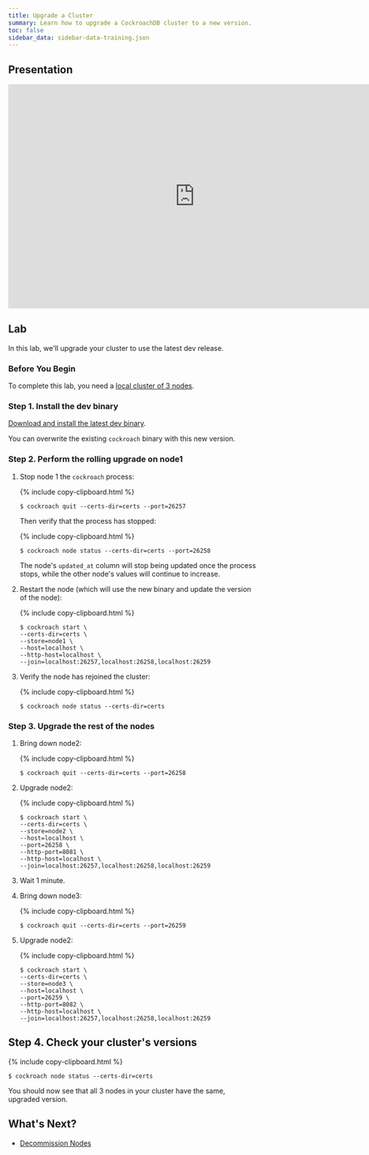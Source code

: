 ```yaml
---
title: Upgrade a Cluster
summary: Learn how to upgrade a CockroachDB cluster to a new version.
toc: false
sidebar_data: sidebar-data-training.json
---
```


<div id="toc"></div>

## Presentation

<iframe src="https://docs.google.com/presentation/d/e/2PACX-1vQFwUiv1205icOGxTN4OlMuMYSGjbx9Co3Ggx2mRsI9F9-pEUsvwkaJjOXb92ws1oOG-OY0j-C43G-j/embed?start=false&loop=false" frameborder="0" width="756" height="454" allowfullscreen="true" mozallowfullscreen="true" webkitallowfullscreen="true"></iframe>

## Lab

In this lab, we'll upgrade your cluster to use the latest dev release.

### Before You Begin

To complete this lab, you need a [local cluster of 3 nodes](3-node-local-secure-cluster.html).

### Step 1. Install the dev binary

[Download and install the latest dev binary](../dev/install-cockroachdb.html).

You can overwrite the existing `cockroach` binary with this new version.

### Step 2. Perform the rolling upgrade on node1

1. Stop node 1 the `cockroach` process:

    {% include copy-clipboard.html %}
    ~~~ shell
    $ cockroach quit --certs-dir=certs --port=26257
    ~~~

    Then verify that the process has stopped:

    {% include copy-clipboard.html %}
    ~~~ shell
    $ cockroach node status --certs-dir=certs --port=26258
    ~~~

    The node's `updated_at` column will stop being updated once the process stops, while the other node's values will continue to increase.

2. Restart the node (which will use the new binary and update the version of the node):

    {% include copy-clipboard.html %}
    ~~~ shell
    $ cockroach start \
    --certs-dir=certs \
    --store=node1 \
    --host=localhost \
    --http-host=localhost \
    --join=localhost:26257,localhost:26258,localhost:26259
    ~~~~

3. Verify the node has rejoined the cluster:

    {% include copy-clipboard.html %}
    ~~~ shell
    $ cockroach node status --certs-dir=certs
    ~~~

### Step 3. Upgrade the rest of the nodes

1. Bring down node2:

    {% include copy-clipboard.html %}
    ~~~ shell
    $ cockroach quit --certs-dir=certs --port=26258
    ~~~

2. Upgrade node2:

    {% include copy-clipboard.html %}
    ~~~ shell
    $ cockroach start \
    --certs-dir=certs \
    --store=node2 \
    --host=localhost \
    --port=26258 \
    --http-port=8081 \
    --http-host=localhost \
    --join=localhost:26257,localhost:26258,localhost:26259
    ~~~

 3. Wait 1 minute.

 4. Bring down node3:

    {% include copy-clipboard.html %}
    ~~~ shell
    $ cockroach quit --certs-dir=certs --port=26259
    ~~~

2. Upgrade node2:

    {% include copy-clipboard.html %}
    ~~~ shell
    $ cockroach start \
    --certs-dir=certs \
    --store=node3 \
    --host=localhost \
    --port=26259 \
    --http-port=8082 \
    --http-host=localhost \
    --join=localhost:26257,localhost:26258,localhost:26259
    ~~~

## Step 4. Check your cluster's versions

{% include copy-clipboard.html %}
~~~ shell
$ cockroach node status --certs-dir=certs
~~~

You should now see that all 3 nodes in your cluster have the same, upgraded version.

## What's Next?

- [Decommission Nodes](decommission-nodes.html)
